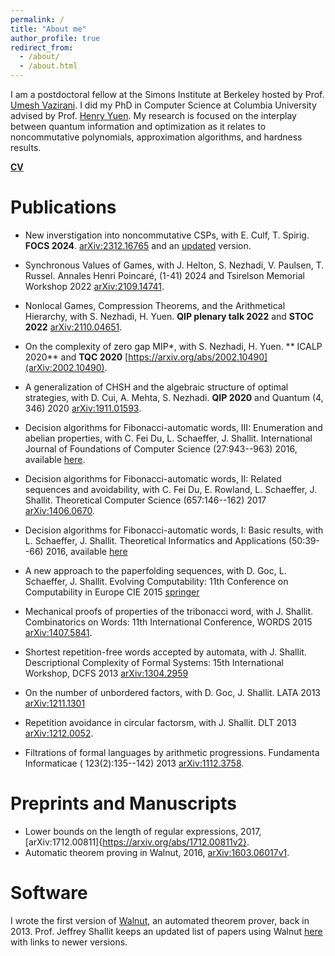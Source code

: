 ```yaml
---
permalink: /
title: "About me"
author_profile: true
redirect_from: 
  - /about/
  - /about.html
---
```


I am a postdoctoral fellow at the Simons Institute at Berkeley hosted by Prof. [Umesh Vazirani](https://people.eecs.berkeley.edu/~vazirani/). I did my PhD in Computer Science at Columbia University advised by Prof. [Henry Yuen](https://www.henryyuen.net/). My research is focused on the interplay between quantum information and optimization as it relates to noncommutative polynomials, approximation algorithms, and hardness results.

[**CV**](/files/cv.pdf)

Publications
======
+ New inverstigation into noncommutative CSPs, with E. Culf, T. Spirig. **FOCS 2024**. [arXiv:2312.16765](https://arxiv.org/abs/2312.16765) and an [updated]((/files/new_investigations.pdf)) version.

+ Synchronous Values of Games, with J. Helton, S. Nezhadi, V. Paulsen, T. Russel. Annales Henri Poincaré, (1-41) 2024 and Tsirelson Memorial Workshop 2022 [arXiv:2109.14741](https://arxiv.org/abs/2109.14741).

+ Nonlocal Games, Compression Theorems, and the Arithmetical Hierarchy, with S. Nezhadi, H. Yuen. **QIP plenary talk 2022** and **STOC 2022** [arXiv:2110.04651](https://arxiv.org/abs/2110.04651).

+ On the complexity of zero gap MIP*, with S. Nezhadi, H. Yuen. ** ICALP 2020** and **TQC 2020** [https://arxiv.org/abs/2002.10490](arXiv:2002.10490).

+ A generalization of CHSH and the algebraic structure of optimal strategies, with D. Cui, A. Mehta, S. Nezhadi. **QIP 2020** and Quantum (4, 346) 2020 [arXiv:1911.01593](https://arxiv.org/abs/1911.01593).


+ Decision algorithms for Fibonacci-automatic words, III: Enumeration and abelian properties, with C. Fei Du, L. Schaeffer, J. Shallit. International Journal of Foundations of Computer Science (27:943--963) 2016, available [here](https://cs.uwaterloo.ca/~shallit/Papers/part3.pdf).

+ Decision algorithms for Fibonacci-automatic words, II: Related sequences and avoidability, with C. Fei Du, E. Rowland, L. Schaeffer, J. Shallit. Theoretical Computer Science (657:146--162) 2017 [arXiv:1406.0670](https://arxiv.org/abs/1406.0670).

+ Decision algorithms for Fibonacci-automatic words, I: Basic results, with L. Schaeffer, J. Shallit. Theoretical Informatics and Applications (50:39--66) 2016, available [here](https://cs.uwaterloo.ca/~shallit/Papers/part1.pdf)

+ A new approach to the paperfolding sequences, with D. Goc, L. Schaeffer, J. Shallit. Evolving Computability: 11th Conference on Computability in Europe CIE 2015 [springer](https://link.springer.com/chapter/10.1007/978-3-319-20028-6_4)

+ Mechanical proofs of properties of the tribonacci word, with J. Shallit. Combinatorics on Words: 11th International Conference, WORDS 2015 [arXiv:1407.5841](https://arxiv.org/abs/1407.5841).

+ Shortest repetition-free words accepted by automata, with J. Shallit. Descriptional Complexity of Formal Systems: 15th International Workshop, DCFS 2013 [arXiv:1304.2959](https://arxiv.org/abs/1304.2959)

+ On the number of unbordered factors, with D. Goc, J. Shallit. LATA 2013 [arXiv:1211.1301](https://arxiv.org/abs/1211.1301)

+ Repetition avoidance in circular factorsm, with J. Shallit. DLT 2013 [arXiv:1212.0052](https://arxiv.org/abs/1212.0052).

+ Filtrations of formal languages by arithmetic progressions. Fundamenta Informaticae ( 123(2):135--142) 2013 [arXiv:1112.3758](https://arxiv.org/abs/1112.3758}{arXiv:1112.3758).

Preprints and Manuscripts
======
+ Lower bounds on the length of regular expressions, 2017, [arXiv:1712.00811]{https://arxiv.org/abs/1712.00811v2}.
+ Automatic theorem proving in Walnut, 2016, [arXiv:1603.06017v1](https://arxiv.org/abs/1603.06017}{arXiv:1603.06017v1).

Software
======
I wrote the first version of [Walnut](https://github.com/hamousavi/Walnut), an automated theorem prover, back in 2013. Prof. Jeffrey Shallit keeps an updated list of papers using Walnut [here](https://cs.uwaterloo.ca/~shallit/walnut.html) with links to newer versions.
